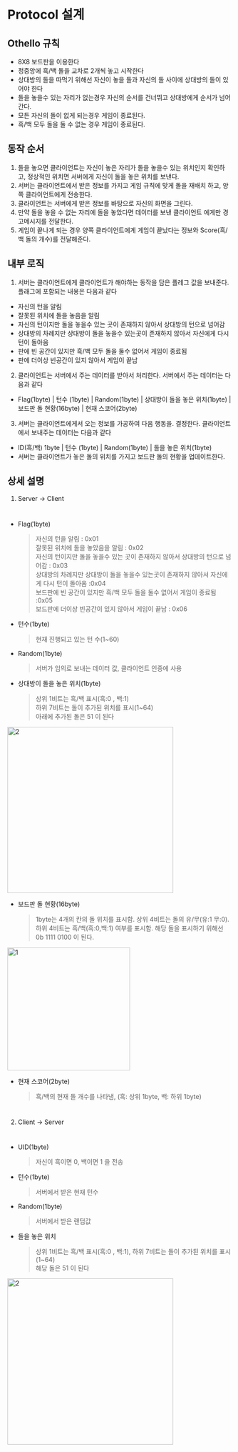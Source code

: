 # Protocol 설계

## Othello 규칙

- 8X8 보드판을 이용한다 
- 정중앙에 흑/백 돌을 교차로 2개씩 놓고 시작한다
- 상대방의 돌을 따먹기 위해선 자신이 놓을 돌과 자신의 돌 사이에 상대방의 돌이 있어야 한다
- 돌을 놓을수 있는 자리가 없는경우 자신의 순서를 건너뛰고 상대방에게 순서가 넘어간다.
- 모든 자신의 돌이 없게 되는경우 게임이 종료된다.
- 흑/백 모두 돌을 둘 수 없는 경우 게임이 종료된다.


## 동작 순서

1. 돌을 놓으면 클라이언트는 자신이 놓은 자리가 돌을 놓을수 있는 위치인지 확인하고, 정상적인 위치면 서버에게 자신이 돌을 놓은 위치를 보낸다.
2. 서버는 클라이언트에서 받은 정보를 가지고 게임 규칙에 맞게 돌을 재배치 하고, 양쪽 클라이언트에게 전송한다.
3. 클라이언트는 서버에게 받은 정보를 바탕으로 자신의 화면을 그린다.
4. 만약 돌을 놓을 수 없는 자리에 돌을 놓았다면 데이터를 보낸 클라이언트 에게만 경고메시지를 전달한다.
5. 게임이 끝나게 되는 경우 양쪽 클라이언트에게 게임이 끝났다는 정보와 Score(흑/백 돌의 개수)를 전달해준다.

## 내부 로직 

1. 서버는 클라이언트에게 클라이언트가 해야하는 동작을 담은 플레그 값을 보내준다. 플래그에 포함되는 내용은 다음과 같다
- 자신의 턴을 알림
- 잘못된 위치에 돌을 놓음을 알림
- 자신의 턴이지만 돌을 놓을수 있는 곳이 존재하지 않아서 상대방의 턴으로 넘어감
- 상대방의 차례지만 상대방이 돌을 놓을수 있는곳이 존재하지 않아서 자신에게 다시 턴이 돌아옴
- 판에 빈 공간이 있지만 흑/백 모두 돌을 둘수 없어서 게임이 종료됨
- 판에 더이상 빈공간이 있지 않아서 게임이 끝남


2. 클라이언트는 서버에서 주는 데이터를 받아서 처리한다. 서버에서 주는 데이터는 다음과 같다
- Flag(1byte) | 턴수 (1byte) | Random(1byte) | 상대방이 돌을 놓은 위치(1byte) | 보드판 돌 현황(16byte) | 현재 스코어(2byte)


3. 서버는 클라이언트에게서 오는 정보를 가공하여 다음 행동을. 결정한다. 클라이언트에서 보내주는 데이터는 다음과 같다
- ID(흑/백) 1byte | 턴수 (1byte) | Random(1byte) | 돌을 놓은 위치(1byte)
- 서버는 클라이언트가 놓은 돌의 위치를 가지고 보드판 돌의 현황을 업데이트한다.



## 상세 설명

1. Server -> Client  

#
- Flag(1byte) 
	>  자신의 턴을 알림 : 0x01  
    >  잘못된 위치에 돌을 놓았음을 알림 : 0x02  
    >  자신의 턴이지만 돌을 놓을수 있는 곳이 존재하지 않아서 상대방의 턴으로 넘어감 : 0x03  
    >  상대방의 차례지만 상대방이 돌을 놓을수 있는곳이 존재하지 않아서 자신에게 다시 턴이 돌아옴 :0x04  
    >  보드판에 빈 공간이 있지만 흑/백 모두 돌을 둘수 없어서 게임이 종료됨 :0x05  
    >  보드판에 더이상 빈공간이 있지 않아서 게임이 끝남 : 0x06  


- 턴수(1byte)
	> 현재 진행되고 있는 턴 수(1~60)


- Random(1byte)
	> 서버가 임의로 보내는 데이터 값, 클라이언트 인증에 사용


- 상대방이 돌을 놓은 위치(1byte)
	> 상위 1비트는 흑/백 표시(흑:0 , 백:1)  
	> 하위 7비트는 돌이 추가된 위치를 표시(1~64)  
	> 아래에 추가된 돌은 51 이 된다
<img width="372" alt="2" src="https://user-images.githubusercontent.com/33616490/51172964-c6a1ec00-18f7-11e9-8805-13a70ee49af4.png">



- 보드판 돌 현황(16byte)
	> 1byte는 4개의 칸의 돌 위치를 표시함. 
	> 상위 4비트는 돌의 유/무(유:1 무:0). 
	> 하위 4비트는 흑/백(흑:0,백:1) 여부를 표시함. 
	> 해당 돌을 표시하기 위해선 0b 1111 0100 이 된다.
<img width="275" alt="1" src="https://user-images.githubusercontent.com/33616490/51172034-b0932c00-18f5-11e9-99ee-d9d8d3a126be.png">
  
  
  
- 현재 스코어(2byte)
	> 흑/백의 현재 돌 개수를 나타냄, (흑: 상위 1byte, 백: 하위 1byte)

# 
2. Client -> Server
# 
- UID(1byte)
	> 자신이 흑이면 0, 백이면 1 을 전송
  
  
- 턴수(1byte)
	> 서버에서 받은 현재 턴수
  
  
- Random(1byte)
	> 서버에서 받은 랜덤값
  
  
- 돌을 놓은 위치
	> 상위 1비트는 흑/백 표시(흑:0 , 백:1), 하위 7비트는 돌이 추가된 위치를 표시(1~64)  
	> 해당 돌은 51 이 된다
<img width="372" alt="2" src="https://user-images.githubusercontent.com/33616490/51172964-c6a1ec00-18f7-11e9-8805-13a70ee49af4.png">
	
